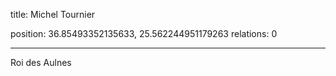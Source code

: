 title: Michel Tournier


position: 36.85493352135633, 25.562244951179263
relations: 0

---

























Roi des Aulnes